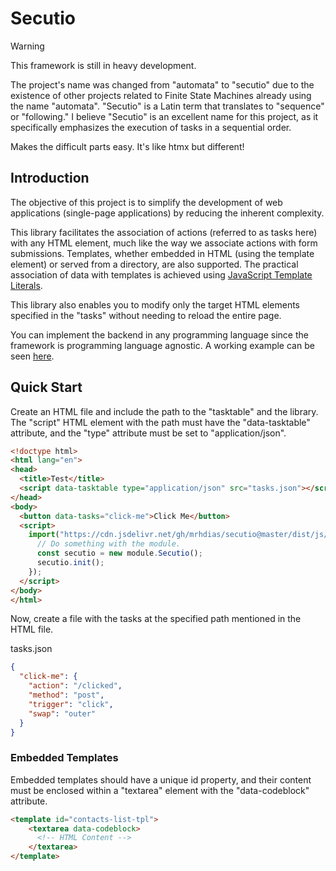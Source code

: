 # Secutio
> [!WARNING]
> This framework is still in heavy development.

The project's name was changed from "automata" to "secutio" due to the existence of other projects related to Finite State Machines already using the name "automata". "Secutio" is a Latin term that translates to "sequence" or "following." I believe "Secutio" is an excellent name for this project, as it specifically emphasizes the execution of tasks in a sequential order.

Makes the difficult parts easy. It's like htmx but different!

## Introduction
The objective of this project is to simplify the development of web applications (single-page applications) by reducing the inherent complexity.

This library facilitates the association of actions (referred to as tasks here) with any HTML element, much like the way we associate actions with form submissions. Templates, whether embedded in HTML (using the template element) or served from a directory, are also supported. The practical association of data with templates is achieved using [JavaScript Template Literals](https://developer.mozilla.org/en-US/docs/Web/JavaScript/Reference/Template_literals).

This library also enables you to modify only the target HTML elements specified in the "tasks" without needing to reload the entire page.

You can implement the backend in any programming language since the framework is programming language agnostic. A working example can be seen [here](examples/click-to-edit).

## Quick Start
Create an HTML file and include the path to the "tasktable" and the library. The "script" HTML element with the path must have the "data-tasktable" attribute, and the "type" attribute must be set to "application/json".
```html
<!doctype html>
<html lang="en">
<head>
  <title>Test</title>
  <script data-tasktable type="application/json" src="tasks.json"></script>
</head>
<body>
  <button data-tasks="click-me">Click Me</button>
  <script>
    import("https://cdn.jsdelivr.net/gh/mrhdias/secutio@master/dist/js/secutio.min.js").then((module) => {
      // Do something with the module.
      const secutio = new module.Secutio();
      secutio.init();
    });
  </script>
</body>
</html>
```
Now, create a file with the tasks at the specified path mentioned in the HTML file.

tasks.json
```json
{
  "click-me": {
    "action": "/clicked",
    "method": "post",
    "trigger": "click",
    "swap": "outer"
  }
}
```
### Embedded Templates
Embedded templates should have a unique id property, and their content must be enclosed within a "textarea" element with the "data-codeblock" attribute.
```html
<template id="contacts-list-tpl">
    <textarea data-codeblock>
      <!-- HTML Content -->  
    </textarea>
</template>
```

